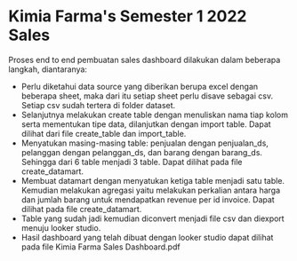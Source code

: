 # Kimia Farma's Semester 1 2022 Sales
Proses end to end pembuatan sales dashboard dilakukan dalam beberapa langkah, diantaranya:
- Perlu diketahui data source yang diberikan berupa excel dengan beberapa sheet, maka dari itu
setiap sheet perlu disave sebagai csv. Setiap csv sudah tertera di folder dataset.
- Selanjutnya melakukan create table dengan menuliskan nama tiap kolom serta mementukan tipe data, dilanjutkan dengan import table. Dapat dilihat dari file create_table dan import_table.
- Menyatukan masing-masing table: penjualan dengan penjualan_ds, pelanggan dengan pelanggan_ds, dan barang dengan barang_ds. Sehingga dari
6 table menjadi 3 table. Dapat dilihat pada file create_datamart.
- Membuat datamart dengan menyatukan ketiga table menjadi satu table. Kemudian melakukan agregasi yaitu melakukan perkalian antara harga dan jumlah barang untuk mendapatkan revenue per id invoice. Dapat dilihat pada file create_datamart.
- Table yang sudah jadi kemudian diconvert menjadi file csv dan diexport menuju looker studio.
- Hasil dashboard yang telah dibuat dengan looker studio dapat dilihat pada file Kimia Farma Sales Dashboard.pdf 
